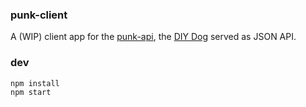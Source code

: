 ### punk-client

A (WIP) client app for the [punk-api](https://punkapi.com/documentation/v2), the [DIY Dog](https://www.brewdog.com/uk/community/diy-dog) served as JSON API.

### dev

```
npm install
npm start
```
